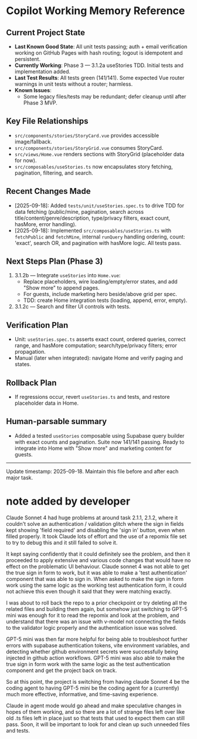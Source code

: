 # Copilot Working Memory Reference

## Current Project State
- **Last Known Good State**: All unit tests passing; auth + email verification working on GitHub Pages with hash routing; logout is idempotent and persistent.
- **Currently Working**: Phase 3 — 3.1.2a useStories TDD. Initial tests and implementation added.
- **Last Test Results**: All tests green (141/141). Some expected Vue router warnings in unit tests without a router; harmless.
- **Known Issues**:
  - Some legacy files/tests may be redundant; defer cleanup until after Phase 3 MVP.

## Key File Relationships
- `src/components/stories/StoryCard.vue` provides accessible image/fallback.
- `src/components/stories/StoryGrid.vue` consumes StoryCard.
- `src/views/Home.vue` renders sections with StoryGrid (placeholder data for now).
- `src/composables/useStories.ts` now encapsulates story fetching, pagination, filtering, and search.

## Recent Changes Made
- [2025-09-18]: Added `tests/unit/useStories.spec.ts` to drive TDD for data fetching (public/mine, pagination, search across title/content/genre/description, type/privacy filters, exact count, hasMore, error handling).
- [2025-09-18]: Implemented `src/composables/useStories.ts` with `fetchPublic` and `fetchMine`, internal `runQuery` handling ordering, count: 'exact', search OR, and pagination with hasMore logic. All tests pass.

## Next Steps Plan (Phase 3)
1. 3.1.2b — Integrate `useStories` into `Home.vue`:
   - Replace placeholders, wire loading/empty/error states, and add "Show more" to append pages.
   - For guests, include marketing hero beside/above grid per spec.
   - TDD: create Home integration tests (loading, append, error, empty).
2. 3.1.2c — Search and filter UI controls with tests.

## Verification Plan
- Unit: `useStories.spec.ts` asserts exact count, ordered queries, correct range, and hasMore computation; search/type/privacy filters; error propagation.
- Manual (later when integrated): navigate Home and verify paging and states.

## Rollback Plan
- If regressions occur, revert `useStories.ts` and tests, and restore placeholder data in Home.

## Human-parsable summary
- Added a tested `useStories` composable using Supabase query builder with exact counts and pagination. Suite now 141/141 passing. Ready to integrate into Home with "Show more" and marketing content for guests.

---

Update timestamp: 2025-09-18. Maintain this file before and after each major task.

# note added by developer

Claude Sonnet 4 had huge problems at around task 2.1.1, 2.1.2, where it couldn't solve an authentication / validation glitch where the sign in fields kept showing 'field required' and disabling the 'sign in' button, even when filled properly.  It took Claude lots of effort and the use of a repomix file set to try to debug this and it still failed to solve it.

It kept saying confidently that it could definitely see the problem, and then it proceeded to apply extensive and various code changes that would have no effect on the problematic UI behaviour.  Claude sonnet 4 was not able to get the true sign in form to work, but it was able to make a 'test authentication' component that was able to sign in.  When asked to make the sign in form work using the same logic as the working test authentication form, it could not achieve this even though it said that they were matching exactly.

I was about to roll back the repo to a prior checkpoint or try deleting all the related files and building them again, but somehow just switching to GPT-5 mini was enough for it to read the repomix and look at the problem, and understand that there was an issue with v-model not connecting the fields to the validator logic properly and the authentication issue was solved.

GPT-5 mini was then far more helpful for being able to troubleshoot further errors with supabase authentication tokens, vite environment variables, and detecting whether github environment secrets were successfully being injected in github action workflows. GPT-5 mini was also able to make the true sign in form work with the same logic as the test authentication component and get the project back on track.

So at this point, the project is switching from having claude Sonnet 4 be the coding agent to having GPT-5 mini be the coding agent for a (currently) much more effective, informative, and time-saving experience.

Claude in agent mode would go ahead and make speculative changes in hopes of them working, and so there are a lot of strange files left over like old .ts files left in place just so that tests that used to expect them can still pass.  Soon, it will be important to look for and clean up such unneeded files and tests.

